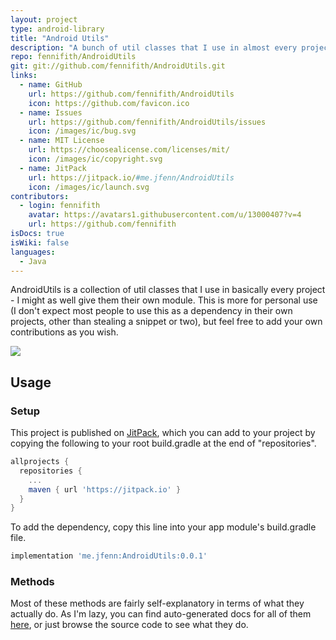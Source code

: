 ```yaml
---
layout: project
type: android-library
title: "Android Utils"
description: "A bunch of util classes that I use in almost every project I write."
repo: fennifith/AndroidUtils
git: git://github.com/fennifith/AndroidUtils.git
links:
  - name: GitHub
    url: https://github.com/fennifith/AndroidUtils
    icon: https://github.com/favicon.ico
  - name: Issues
    url: https://github.com/fennifith/AndroidUtils/issues
    icon: /images/ic/bug.svg
  - name: MIT License
    url: https://choosealicense.com/licenses/mit/
    icon: /images/ic/copyright.svg
  - name: JitPack
    url: https://jitpack.io/#me.jfenn/AndroidUtils
    icon: /images/ic/launch.svg
contributors:
  - login: fennifith
    avatar: https://avatars1.githubusercontent.com/u/13000407?v=4
    url: https://github.com/fennifith
isDocs: true
isWiki: false
languages:
  - Java
---
```


AndroidUtils is a collection of util classes that I use in basically every project - I might as well give them their own module. This is more for personal use (I don't expect most people to use this as a dependency in their own projects, other than stealing a snippet or two), but feel free to add your own contributions as you wish.

[![](https://jitpack.io/v/me.jfenn/AndroidUtils.svg)](https://jitpack.io/#me.jfenn/AndroidUtils)

## Usage

### Setup

This project is published on [JitPack](https://jitpack.io), which you can add to your project by copying the following to your root build.gradle at the end of "repositories".

```gradle
allprojects {
  repositories {
    ...
    maven { url 'https://jitpack.io' }
  }
}
```

To add the dependency, copy this line into your app module's build.gradle file.

```gradle
implementation 'me.jfenn:AndroidUtils:0.0.1'
```

### Methods

Most of these methods are fairly self-explanatory in terms of what they actually do. As I'm lazy, you can find auto-generated docs for all of them [here](https://jfenn.me/projects/androidutils/docs), or just browse the source code to see what they do.
